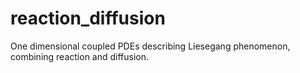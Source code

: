 # reaction_diffusion
One dimensional coupled PDEs describing Liesegang phenomenon, combining reaction and diffusion.
